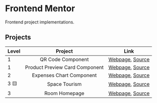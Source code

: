 # Frontend Mentor
Frontend project implementations.

## Projects
| Level |            Project             |                                                                                               Link                                                                                                |
|-------|:------------------------------:|:-------------------------------------------------------------------------------------------------------------------------------------------------------------------------------------------------:|
| 1     |       QR Code Component        |              [Webpage](https://jc-progjava.github.io/FrontendMentor/qr-code-component/), [Source](https://github.com/JC-ProgJava/FrontendMentor/tree/master/docs/qr-code-component/)              |
| 1     | Product Preview Card Component | [Webpage](https://jc-progjava.github.io/FrontendMentor/product-preview-card-component/), [Source](https://github.com/JC-ProgJava/FrontendMentor/tree/master/docs/product-preview-card-component/) |
| 2     |    Expenses Chart Component    |       [Webpage](https://jc-progjava.github.io/FrontendMentor/expenses-chart-component/), [Source](https://github.com/JC-ProgJava/FrontendMentor/tree/master/docs/expenses-chart-component/)       |
| 3  🟨 |         Space Tourism          |                  [Webpage](https://jc-progjava.github.io/FrontendMentor/space-tourism/), [Source](https://github.com/JC-ProgJava/FrontendMentor/tree/master/docs/space-tourism/)                  |
| 3     |         Room Homepage          |                  [Webpage](https://jc-progjava.github.io/FrontendMentor/room-homepage/), [Source](https://github.com/JC-ProgJava/FrontendMentor/tree/master/docs/room-homepage/)                  |

